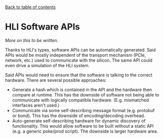 [Back to table of contents](index.md#Table-of-contents)

# HLI Software APIs

*More on this to be written.*

Thanks to HLI's types, software APIs can be automatically generated. Said
APIs would be mostly independent of the transport mechanism (PCIe, network,
etc.) used to communicate with the silicon. The same API could even drive a
simulation of the HLI system.

Said APIs would need to ensure that the software is talking to the correct
hardware. There are several possible approaches:

- Generate a hash which is contained in the API and the hardware then compare
at runtime. This has the downside of software not being able to communicate
with logically compatible hardware. (E.g. mismatched interfaces aren't used.)
- Communicate via some self-describing message format (e.g. protobuf or
bond). This has the downside of encoding/decoding overhead.
- Auto-generate self-describing hardware for dynamic discovery of
functionality. This would allow software to be built without a static API
(e.g. a generic poke/prod script). The downside is larger hardware area.
